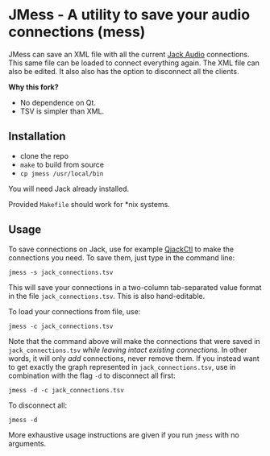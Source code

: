 # JMess - A utility to save your audio connections (mess) #

JMess can save an XML file with all the current [Jack Audio](http://jackaudio.org/) connections. This same file can be loaded to connect everything again. The XML file can also be edited. It also also has the option to disconnect all the clients.

**Why this fork?**

* No dependence on Qt.
* TSV is simpler than XML.

## Installation

* clone the repo
* `make` to build from source
* `cp jmess /usr/local/bin`

You will need Jack already installed.

Provided `Makefile` should work for \*nix systems.

## Usage

To save connections on Jack, use for example
[QjackCtl](http://qjackctl.sourceforge.net/) to make the connections you need.
To save them, just type in the command line:

`jmess -s jack_connections.tsv`

This will save your connections in a two-column tab-separated value format in
the file `jack_connections.tsv`. This is also hand-editable.

To load your connections from file, use:

`jmess -c jack_connections.tsv`

Note that the command above will make the connections that were saved in
`jack_connections.tsv` *while leaving intact existing connections*. In other
words, it will only *add* connections, never remove them. If you instead want to
get exactly the graph represented in `jack_connections.tsv`, use in combination
with the flag `-d` to disconnect all first:

`jmess -d -c jack_connections.tsv`

To disconnect all:

`jmess -d`

More exhaustive usage instructions are given if you run `jmess` with no
arguments.
